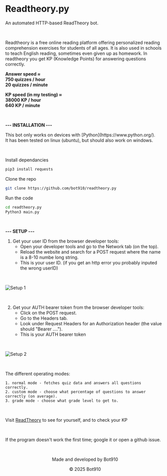 **Readtheory.py**
=============

An automated HTTP-based ReadTheory bot.

<br />

Readtheory is a free online reading platform offering personalized reading comprehension exercises for students of all ages. It is also used in schools to teach English reading, sometimes even given up as homework.
In readtheory you get KP (Knowledge Points) for answering questions correctly.

**Answer speed ≈ <br>
750 quizzes / hour <br>
20 quizzes / minute**

**KP speed (in my testing) ≈ <br>
38000 KP / hour <br>
640 KP / minute**


<br />

**--- INSTALLATION ---**

<P>This bot only works on devices with [Python](https://www.python.org/). <br>
It has been tested on linux (ubuntu), but should also work on windows.</p>


<br />

Install dependancies
```bash
pip3 install requests
```
Clone the repo
```bash
git clone https://github.com/bot910/readtheory.py
```
Run the code
```bash
cd readtheory.py
Python3 main.py
```

<br />

**--- SETUP ---**
1. Get your user ID from the browser developer tools:
   - Open your developer tools and go to the Network tab (on the top).
   - Reload the website and search for a POST request where the name is a 8-10 numbe long string.
   - This is your user ID.
   (if you get an http error you probably inputed the wrong userID)

<br />

![Setup 1](https://i.ibb.co/QjYg24tt/Additional.png)

<br />

2. Get your AUTH bearer token from the browser developer tools:
   - Click on the POST request.
   - Go to the Headers tab.
   - Look under Request Headers for an Authorization header (the value should "Bearer ....").
   - This is your AUTH bearer token

<br />

![Setup 2](https://i.ibb.co/M5hcVf5L/additional-2.png)

<br />

The different operating modes:
```
1. normal mode - fetches quiz data and answers all questions correctly.
2. custom mode - choose what percentage of questions to answer correctly (on average).
3. grade mode - choose what grade level to get to.
```

<br />

Visit [ReadTheory](https://www.readtheory.org/) to see for yourself, and to check your KP

<br />

If the program doesn't work the first time; google it or open a github issue.

<br>

<p align="center">Made and developed by Bot910</p> 


<p align="center">© 2025 Bot910</p>
